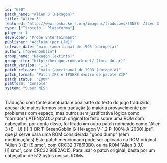 ```yaml
---
id: "690"
patch_name: "Alien 3 (Hexagon)"
title: "Alien 3"
featured: "http://www.romhackers.org/imagens/traducoes/[SNES] Alien 3 - Hexagon - 1.png"
type: ["Tiroteio - Plataforma"]
players: 1
developer: "Probe Entertainment"
publisher: "Acclaim (por LJN)"
release_date: "maio (americana) de 1993 (européia)"
author: ["GreenGoblin"]
group_name: "Hexagon (extinto)"
group_site: "http://hexagon.romhack.net/ (fora do ar)"
patch_version: "1.2"
patch_release: "maio (americana) de 1993 (européia)"
patch_format: "Patch IPS e IPSEXE dentro de pacote ZIP"
patch_status: "100%"
platform: "Console"
system: "Super NES"
---
```


Tradução com fonte acentuada e boa parte do texto do jogo traduzido, apesar de muitos termos sem tradução (a maioria provavelmente por problemas com espaço, mas outros sem justificativa lógica como "corridor").ATENÇÃO:O patch original foi feito sobre uma ROM com cabeçalho, por conta disso, foi tirado um outro patch nomeado como "Alien 3 (E - U) [!] [I-BR T-GreenGoblin G-Hexagon V-1.2 P-100% A-2000].ips", que já serve para uma ROM considerada "good dump" (sem modificações).Este patch mencionado pode ser aplicada na ROM original "Alien 3 (E) [!].smc", com CRC32 378613B0, ou na ROM "Alien 3 (U) [!].smc", com CRC32 98E2AC15. Para usar o patch original, basta por um cabeçalho de 512 bytes nessas ROMs.